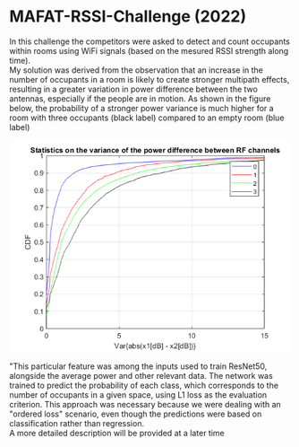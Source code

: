 # MAFAT-RSSI-Challenge (2022)
In this challenge the competitors were asked to detect and count occupants within rooms using WiFi signals (based on the mesured RSSI strength along time).  
My solution was derived from the observation that an increase in the number of occupants
in a room is likely to create stronger multipath effects, resulting in a greater variation
in power difference between the two antennas, especially if the people are in motion.
As shown in the figure below, the probability of a stronger power variance is much higher
for a room with three occupants (black label) compared to an empty room (blue label)

![CDF plot](https://github.com/zahilaty/MAFAT-RSSI-Challenge/blob/master/Figures/ExampleForMPImportance.png)

"This particular feature was among the inputs used to train ResNet50, alongside the average
power and other relevant data. The network was trained to predict the probability of each class,
which corresponds to the number of occupants in a given space, using L1 loss as the evaluation
criterion. This approach was necessary because we were dealing with an "ordered loss" scenario,
even though the predictions were based on classification rather than regression.  
A more detailed description will be provided at a later time